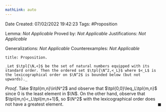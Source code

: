 ```yaml
---
mathLink: auto
---
```


<div class="topSpace"></div>

Date Created: 07/02/2022 19:42:23
Tags: #Proposition

Lemma: _Not Applicable_
Proved by: _Not Applicable_
Justifications: _Not Applicable_

Generalizations: _Not Applicable_
Counterexamples: _Not Applicable_

``` ad-Proposition
title: Proposition.

_Let $\tpl{\N,<}$ be the set of natural numbers equipped with its standard order. Then the ordered set $\tpl{\N^2,<_L}$ where $<_L$ is the lexicographical order on $\N^2$ is bounded below (but not upwards)._

```

_Proof_. Take $\tpl{m,n}\in\N^2$ and observe that $\tpl{0,0}\leq_L\tpl{m,n}$ since $0$ is the least element in $\N$. On the other hand, observe that $\tpl{m,n}<_L\tpl{m,n+1}$, so $\N^2$ with the lexicographical order does not have a greatest element.<span style="float:right;">$\blacksquare$</span>

